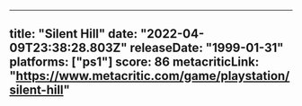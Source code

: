 
---
title: "Silent Hill"
date: "2022-04-09T23:38:28.803Z"
releaseDate: "1999-01-31"
platforms: ["ps1"]
score: 86
metacriticLink: "https://www.metacritic.com/game/playstation/silent-hill"
---
